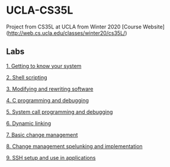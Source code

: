 # UCLA-CS35L
Project from CS35L at UCLA from Winter 2020
[Course Website] (http://web.cs.ucla.edu/classes/winter20/cs35L/)

## Labs

[1. Getting to know your system](http://web.cs.ucla.edu/classes/winter20/cs35L/assign/assign1.html)

[2. Shell scripting](http://web.cs.ucla.edu/classes/winter20/cs35L/assign/assign2.html)

[3. Modifying and rewriting software](http://web.cs.ucla.edu/classes/winter20/cs35L/assign/assign3.html)

[4. C programming and debugging](http://web.cs.ucla.edu/classes/winter20/cs35L/assign/assign4.html)

[	5. System call programming and debugging](http://web.cs.ucla.edu/classes/winter20/cs35L/assign/assign5.html)

[6. Dynamic linking](http://web.cs.ucla.edu/classes/winter20/cs35L/assign/assign6.html)

[7. Basic change management](http://web.cs.ucla.edu/classes/winter20/cs35L/assign/assign7.html)

[8. Change management spelunking and implementation](http://web.cs.ucla.edu/classes/winter20/cs35L/assign/assign8.html)

[9. SSH setup and use in applications](http://web.cs.ucla.edu/classes/winter20/cs35L/assign/assign9.html)



